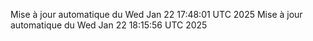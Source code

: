Mise à jour automatique du Wed Jan 22 17:48:01 UTC 2025
Mise à jour automatique du Wed Jan 22 18:15:56 UTC 2025
